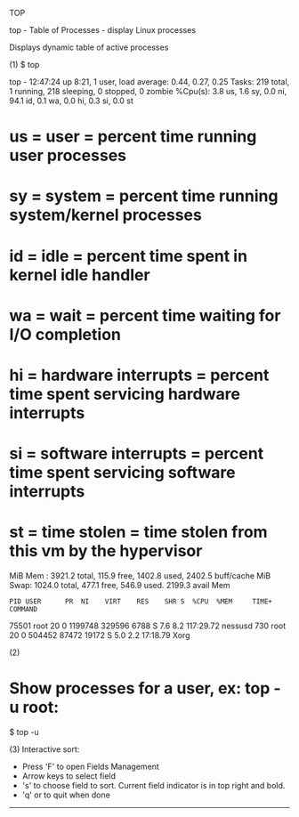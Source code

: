 TOP

top - Table of Processes - display Linux processes

Displays dynamic table of active processes

(1)
$ top

top - 12:47:24 up  8:21,  1 user,  load average: 0.44, 0.27, 0.25
Tasks: 219 total,   1 running, 218 sleeping,   0 stopped,   0 zombie
%Cpu(s):  3.8 us,  1.6 sy,  0.0 ni, 94.1 id,  0.1 wa,  0.0 hi,  0.3 si,  0.0 st
# us = user                = percent time running user processes
# sy = system              = percent time running system/kernel processes
# id = idle                = percent time spent in kernel idle handler
# wa = wait                = percent time waiting for I/O completion
# hi = hardware interrupts = percent time spent servicing hardware interrupts
# si = software interrupts = percent time spent servicing software interrupts
# st = time stolen         = time stolen from this vm by the hypervisor

MiB Mem :   3921.2 total,    115.9 free,   1402.8 used,   2402.5 buff/cache
MiB Swap:   1024.0 total,    477.1 free,    546.9 used.   2199.3 avail Mem

    PID USER      PR  NI    VIRT    RES    SHR S  %CPU  %MEM     TIME+ COMMAND
  75501 root      20   0 1199748 329596   6788 S   7.6   8.2 117:29.72 nessusd
    730 root      20   0  504452  87472  19172 S   5.0   2.2  17:18.79 Xorg


(2)
# Show processes for a user, ex: top -u root:
$ top -u <user>


(3)
Interactive sort:
- Press 'F' to open Fields Management
- Arrow keys to select field
- 's' to choose field to sort. Current field indicator is in top right and bold.
- 'q' or <Esc> to quit when done

---
